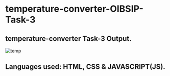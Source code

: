 ﻿# temperature-converter-OIBSIP-Task-3

## temperature-converter Task-3 Output.

![temp](https://user-images.githubusercontent.com/110820099/214908268-29837325-aba0-45c7-af63-a86a1fc30324.png)

## Languages used: HTML, CSS & JAVASCRIPT(JS).
